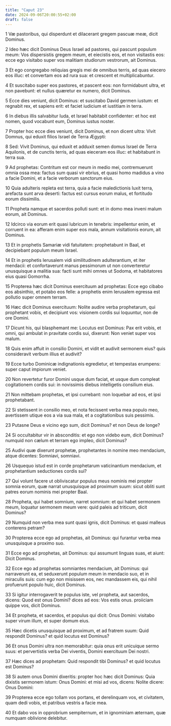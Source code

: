 ```yaml
---
title: "Caput 23"
date: 2024-09-06T20:00:55+02:00
draft: false
---
```



1 Væ pastoribus, qui disperdunt et dilacerant gregem pascuæ meæ, dicit Dominus.

2 Ideo hæc dicit Dominus Deus Israel ad pastores, qui pascunt populum meum: Vos dispersistis gregem meum, et eiecistis eos, et non visitastis eos: ecce ego visitabo super vos malitiam studiorum vestrorum, ait Dominus.

3 Et ego congregabo reliquias gregis mei de omnibus terris, ad quas eiecero eos illuc: et convertam eos ad rura sua: et crescent et multiplicabuntur.

4 Et suscitabo super eos pastores, et pascent eos: non formidabunt ultra, et non pavebunt: et nullus quæretur ex numero, dicit Dominus.

5 Ecce dies veniunt, dicit Dominus: et suscitabo David germen iustum: et regnabit rex, et sapiens erit: et faciet iudicium et iustitiam in terra.

6 In diebus illis salvabitur Iuda, et Israel habitabit confidenter: et hoc est nomen, quod vocabunt eum, Dominus iustus noster.

7 Propter hoc ecce dies veniunt, dicit Dominus, et non dicent ultra: Vivit Domnus, qui eduxit filios Israel de Terra Ægypti:

8 Sed: Vivit Dominus, qui eduxit et adduxit semen domus Israel de Terra Aquilonis, et de cunctis terris, ad quas eieceram eos illuc: et habitabunt in terra sua.

9 Ad prophetas: Contritum est cor meum in medio mei, contremuerunt omnia ossa mea: factus sum quasi vir ebrius, et quasi homo madidus a vino a facie Domini, et a facie verborum sanctorum eius.

10 Quia adulteris repleta est terra, quia a facie maledictionis luxit terra, arefacta sunt arva deserti: factus est cursus eorum malus, et fortitudo eorum dissimilis.

11 Propheta namque et sacerdos polluti sunt: et in domo mea inveni malum eorum, ait Dominus.

12 Idcirco via eorum erit quasi lubricum in tenebris: impellentur enim, et corruent in ea: afferam enim super eos mala, annum visitationis eorum, ait Dominus.

13 Et in prophetis Samariæ vidi fatuitatem: prophetabunt in Baal, et decipiebant populum meum Israel.

14 Et in prophetis Ierusalem vidi similitudinem adulterantium, et iter mendacii: et confortaverunt manus pessimorum ut non converteretur unusquisque a malitia sua: facti sunt mihi omnes ut Sodoma, et habitatores eius quasi Gomorrha.

15 Propterea hæc dicit Dominus exercituum ad prophetas: Ecce ego cibabo eos absinthio, et potabo eos felle: a prophetis enim Ierusalem egressa est pollutio super omnem terram.

16 Hæc dicit Dominus exercituum: Nolite audire verba prophetarum, qui prophetant vobis, et decipiunt vos: visionem cordis sui loquuntur, non de ore Domini.

17 Dicunt his, qui blasphemant me: Locutus est Dominus: Pax erit vobis, et omni, qui ambulat in pravitate cordis sui, dixerunt: Non veniet super vos malum.

18 Quis enim affuit in consilio Domini, et vidit et audivit sermonem eius? quis consideravit verbum illius et audivit?

19 Ecce turbo Dominicæ indignationis egredietur, et tempestas erumpens: super caput impiorum veniet.

20 Non revertetur furor Domini usque dum faciat, et usque dum compleat cogitationem cordis sui: in novissimis diebus intelligetis consilium eius.

21 Non mittebam prophetas, et ipsi currebant: non loquebar ad eos, et ipsi prophetabant.

22 Si stetissent in consilio meo, et nota fecissent verba mea populo meo, avertissem utique eos a via sua mala, et a cogitationibus suis pessimis.

23 Putasne Deus e vicino ego sum, dicit Dominus? et non Deus de longe?

24 Si occultabitur vir in absconditis: et ego non videbo eum, dicit Dominus? numquid non cælum et terram ego impleo, dicit Dominus?

25 Audivi quæ dixerunt prophetæ, prophetantes in nomine meo mendacium, atque dicentes: Somniavi, somniavi.

26 Usquequo istud est in corde prophetarum vaticinantium mendacium, et prophetantium seductiones cordis sui?

27 Qui volunt facere ut obliviscatur populus meus nominis mei propter somnia eorum, quæ narrat unusquisque ad proximum suum: sicut obliti sunt patres eorum nominis mei propter Baal.

28 Propheta, qui habet somnium, narret somnium: et qui habet sermonem meum, loquatur sermonem meum vere: quid paleis ad triticum, dicit Dominus?

29 Numquid non verba mea sunt quasi ignis, dicit Dominus: et quasi malleus conterens petram?

30 Propterea ecce ego ad prophetas, ait Dominus: qui furantur verba mea unusquisque a proximo suo.

31 Ecce ego ad prophetas, ait Dominus: qui assumunt linguas suas, et aiunt: Dicit Dominus.

32 Ecce ego ad prophetas somniantes mendacium, ait Dominus: qui narraverunt ea, et seduxerunt populum meum in mendacio suo, et in miraculis suis: cum ego non misissem eos, nec mandassem eis, qui nihil profuerunt populo huic, dicit Dominus.

33 Si igitur interrogaverit te populus iste, vel propheta, aut sacerdos, dicens: Quod est onus Domini? dices ad eos: Vos estis onus. proiiciam quippe vos, dicit Dominus.

34 Et propheta, et sacerdos, et populus qui dicit: Onus Domini: visitabo super virum illum, et super domum eius.

35 Hæc dicetis unusquisque ad proximum, et ad fratrem suum: Quid respondit Dominus? et quid locutus est Dominus?

36 Et onus Domini ultra non memorabitur: quia onus erit unicuique sermo suus: et pervertistis verba Dei viventis, Domini exercituum Dei nostri.

37 Hæc dices ad prophetam: Quid respondit tibi Dominus? et quid locutus est Dominus?

38 Si autem onus Domini dixeritis: propter hoc hæc dicit Dominus: Quia dixistis sermonem istum: Onus Domini: et misi ad vos, dicens: Nolite dicere: Onus Domini:

39 Propterea ecce ego tollam vos portans, et derelinquam vos, et civitatem, quam dedi vobis, et patribus vestris a facie mea.

40 Et dabo vos in opprobrium sempiternum, et in ignominiam æternam, quæ numquam oblivione delebitur.

